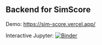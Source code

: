 ## Backend for SimScore

Demo: https://sim-score.vercel.app/ 

Interactive Jupyter: [![Binder](https://mybinder.org/badge_logo.svg)](https://mybinder.org/v2/gh/derjogi/simscore-api/HEAD?labpath=%2Fcentroid_plots.ipynb)
